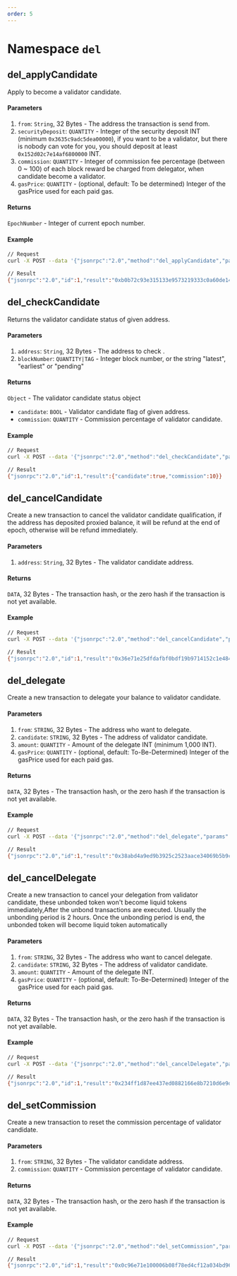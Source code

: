 ```yaml
---
order: 5
---
```


# Namespace `del`

## del_applyCandidate
Apply to become a validator candidate.

#### Parameters
1. `from`: `String`, 32 Bytes - The address the transaction is send from.
2. `securityDeposit`: `QUANTITY` - Integer of the security deposit INT (minimum `0x3635c9adc5dea00000`), if you want to be a validator, but there is nobody can vote for you, you should deposit at least `0x152d02c7e14af6800000` INT.
3. `commission`: `QUANTITY` - Integer of commission fee percentage (between 0 ~ 100) of each block reward be charged from delegator, when candidate become a validator.
4. `gasPrice`: `QUANTITY` - (optional, default: To be determined) Integer of the gasPrice used for each paid gas.

#### Returns
`EpochNumber` - Integer of current epoch number.

#### Example

```bash
// Request
curl -X POST --data '{"jsonrpc":"2.0","method":"del_applyCandidate","params":["INT3HGH5oAByC1ni3yccBKrrLcNTZry7", "0x152d02c7e14af6800000", 10],"id":1}' -H 'content-type: application/json;'

// Result
{"jsonrpc":"2.0","id":1,"result":"0xb0b72c93e315133e9573219333c0a60de146398dff5bf8ba2c90dcc5c3391b7c"}
```


## del_checkCandidate
Returns the validator candidate status of given address.

#### Parameters
1. `address`: `String`, 32 Bytes - The address to check .
2. `blockNumber`: `QUANTITY|TAG` - Integer block number, or the string "latest", "earliest" or "pending"

#### Returns
`Object` - The validator candidate status object
* `candidate`: `BOOL` - Validator candidate flag of given address.
* `commission`: `QUANTITY` - Commission percentage of validator candidate.

#### Example

```bash
// Request
curl -X POST --data '{"jsonrpc":"2.0","method":"del_checkCandidate","params":["INT3HGH5oAByC1ni3yccBKrrLcNTZry7", "latest"],"id":1}' -H 'content-type: application/json;'

// Result
{"jsonrpc":"2.0","id":1,"result":{"candidate":true,"commission":10}}
```


## del_cancelCandidate
Create a new transaction to cancel the validator candidate qualification, if the address has deposited proxied balance, it will be refund at the end of epoch, otherwise will be refund immediately.

#### Parameters
1. `address`: `String`, 32 Bytes - The validator candidate address.

#### Returns
`DATA`, 32 Bytes - The transaction hash, or the zero hash if the transaction is not yet available.

#### Example

```bash
// Request
curl -X POST --data '{"jsonrpc":"2.0","method":"del_cancelCandidate","params":["INT3HGH5oAByC1ni3yccBKrrLcNTZry7"],"id":1}' -H 'content-type: application/json;'

// Result
{"jsonrpc":"2.0","id":1,"result":"0x36e71e25dfdafbf0bdf19b9714152c1e484fd0b8115d18cdd16a0f98a72ad893"}
```


## del_delegate
Create a new transaction to delegate your balance to validator candidate.

#### Parameters
1. `from`: `STRING`, 32 Bytes - The address who want to delegate.
2. `candidate`: `STRING`, 32 Bytes - The address of validator candidate.
3. `amount`: `QUANTITY` - Amount of the delegate INT (minimum 1,000 INT).
4. `gasPrice`: `QUANTITY` - (optional, default: To-Be-Determined) Integer of the gasPrice used for each paid gas.

#### Returns
`DATA`, 32 Bytes - The transaction hash, or the zero hash if the transaction is not yet available.

#### Example

```bash
// Request
curl -X POST --data '{"jsonrpc":"2.0","method":"del_delegate","params":["INT3HGH5oAByC1ni3yccBKrrLcNTZry7", "INT3LYjx5V3oqWPvDBvfYLfUR9NpsrwL", "0x3635c9adc5dea00000"],"id":1}' -H 'content-type: application/json;'

// Result
{"jsonrpc":"2.0","id":1,"result":"0x38abd4a9ed9b3925c2523aace34069b5b9c672f449d74c28391b07686dd3e1df"}
```


## del_cancelDelegate
Create a new transaction to cancel your delegation from validator candidate, these unbonded token won't become liquid tokens immediately,After the unbond transactions are executed. Usually the unbonding period is 2 hours. Once the unbonding period is end, the unbonded token will become liquid token automatically

#### Parameters
1. `from`: `STRING`, 32 Bytes - The address who want to cancel delegate.
2. `candidate`: `STRING`, 32 Bytes - The address of validator candidate.
3. `amount`: `QUANTITY` - Amount of the delegate INT.
4. `gasPrice`: `QUANTITY` - (optional, default: To-Be-Determined) Integer of the gasPrice used for each paid gas.

#### Returns
`DATA`, 32 Bytes - The transaction hash, or the zero hash if the transaction is not yet available.

#### Example

```bash
// Request
curl -X POST --data '{"jsonrpc":"2.0","method":"del_cancelDelegate","params":["INT3HGH5oAByC1ni3yccBKrrLcNTZry7", "INT3LYjx5V3oqWPvDBvfYLfUR9NpsrwL", "0x3635c9adc5dea00000"],"id":1}' -H 'content-type: application/json;'

// Result
{"jsonrpc":"2.0","id":1,"result":"0x234ff1d87ee437ed0882166e8b7210d6e9de2ddc7746e155b3b074b81277f84c"}
```


## del_setCommission
Create a new transaction to reset the commission percentage of validator candidate.

#### Parameters
1. `from`: `STRING`, 32 Bytes - The validator candidate address.
2. `commission`: `QUANTITY` - Commission percentage of validator candidate.

#### Returns
`DATA`, 32 Bytes - The transaction hash, or the zero hash if the transaction is not yet available.

#### Example

```bash
// Request
curl -X POST --data '{"jsonrpc":"2.0","method":"del_setCommission","params":["INT3HGH5oAByC1ni3yccBKrrLcNTZry7", 50],"id":1}' -H 'content-type: application/json;'

// Result
{"jsonrpc":"2.0","id":1,"result":"0x0c96e71e100006b08f78ed4cf12a034bd96df49023cee5ad8a565389e2b2707c"}
```



